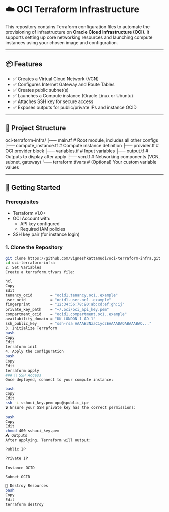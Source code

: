 # ☁️ OCI Terraform Infrastructure

This repository contains Terraform configuration files to automate the provisioning of infrastructure on **Oracle Cloud Infrastructure (OCI)**. It supports setting up core networking resources and launching compute instances using your chosen image and configuration.

---

## 📦 Features

- ✅ Creates a Virtual Cloud Network (VCN)
- ✅ Configures Internet Gateway and Route Tables
- ✅ Creates public subnet(s)
- ✅ Launches a Compute instance (Oracle Linux or Ubuntu)
- ✅ Attaches SSH key for secure access
- ✅ Exposes outputs for public/private IPs and instance OCID

---

## 📁 Project Structure

oci-terraform-infra/
├── main.tf # Root module, includes all other configs
├── compute_instance.tf # Compute instance definition
├── provider.tf # OCI provider block
├── variables.tf # Input variables
├── output.tf # Outputs to display after apply
├── vcn.tf # Networking components (VCN, subnet, gateway)
└── terraform.tfvars # (Optional) Your custom variable values

---

## 🚀 Getting Started

### Prerequisites

- Terraform v1.0+
- OCI Account with:
  - API key configured
  - Required IAM policies
- SSH key pair (for instance login)

### 1. Clone the Repository

```bash
git clone https://github.com/vigneshkattamudi/oci-terraform-infra.git
cd oci-terraform-infra
2. Set Variables
Create a terraform.tfvars file:

hcl
Copy
Edit
tenancy_ocid        = "ocid1.tenancy.oc1..example"
user_ocid           = "ocid1.user.oc1..example"
fingerprint         = "12:34:56:78:90:ab:cd:ef:gh:ij"
private_key_path    = "~/.oci/oci_api_key.pem"
compartment_ocid    = "ocid1.compartment.oc1..example"
availability_domain = "UK-LONDON-1-AD-1"
ssh_public_key      = "ssh-rsa AAAAB3NzaC1yc2EAAAADAQABAAABAQ..."
3. Initialize Terraform
bash
Copy
Edit
terraform init
4. Apply the Configuration
bash
Copy
Edit
terraform apply
### 🔐 SSH Access
Once deployed, connect to your compute instance:

bash
Copy
Edit
ssh -i sshoci_key.pem opc@<public_ip>
🔒 Ensure your SSH private key has the correct permissions:

bash
Copy
Edit
chmod 400 sshoci_key.pem
📤 Outputs
After applying, Terraform will output:

Public IP

Private IP

Instance OCID

Subnet OCID

🧹 Destroy Resources
bash
Copy
Edit
terraform destroy